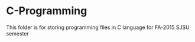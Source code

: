 # C-Programming

This folder is for storing programming files in C language for FA-2015 SJSU semester
